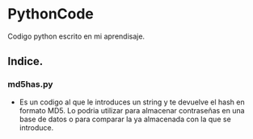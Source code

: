# PythonCode
Codigo python escrito en mi aprendisaje.
## Indice.
### md5has.py
* Es un codigo al que le introduces un string y te devuelve el hash en formato MD5. Lo podria utilizar para almacenar contraseñas en una base de datos o para comparar la ya almacenada con la que se introduce.
